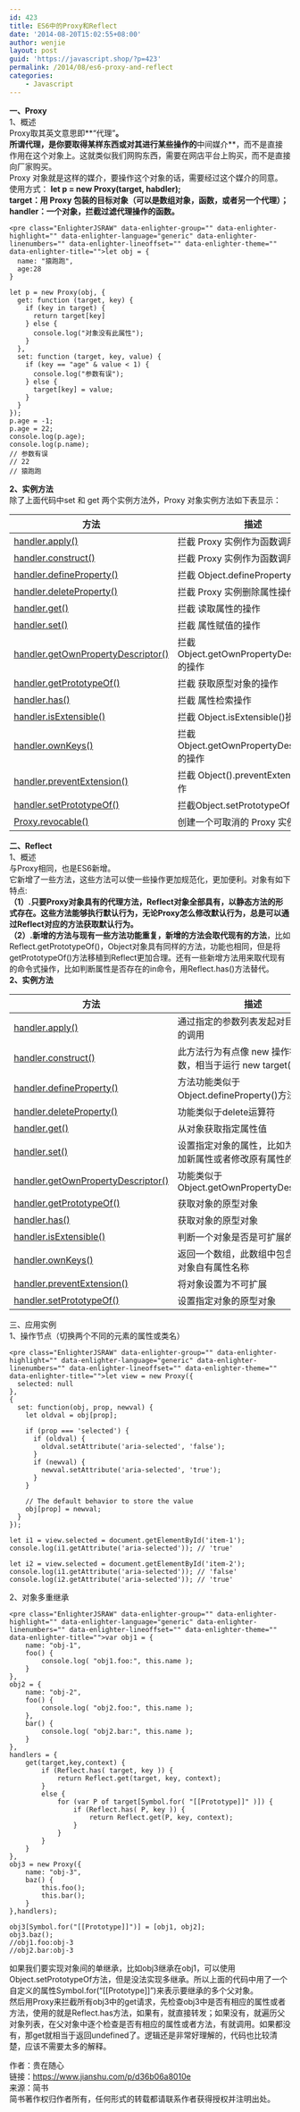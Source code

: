 ```yaml
---
id: 423
title: ES6中的Proxy和Reflect
date: '2014-08-20T15:02:55+08:00'
author: wenjie
layout: post
guid: 'https://javascript.shop/?p=423'
permalink: /2014/08/es6-proxy-and-reflect
categories:
    - Javascript
---
```


**一、Proxy**  
1、概述  
Proxy取其英文意思即**“代理”**。  
所谓代理，是你要取得某样东西或对其进行某些操作的**中间媒介**，而不是直接作用在这个对象上。这就类似我们网购东西，需要在网店平台上购买，而不是直接向厂家购买。  
Proxy 对象就是这样的媒介，要操作这个对象的话，需要经过这个媒介的同意。  
使用方式： **let p = new Proxy(target, habdler);**  
**target：用 Proxy 包装的目标对象（可以是数组对象，函数，或者另一个代理）；**  
**handler：一个对象，拦截过滤代理操作的函数。**

```
<pre class="EnlighterJSRAW" data-enlighter-group="" data-enlighter-highlight="" data-enlighter-language="generic" data-enlighter-linenumbers="" data-enlighter-lineoffset="" data-enlighter-theme="" data-enlighter-title="">let obj = {
  name: "猿跑跑",
  age:28
}
  
let p = new Proxy(obj, {
  get: function (target, key) {
    if (key in target) {
      return target[key]
    } else {
      console.log("对象没有此属性");
    }
  },
  set: function (target, key, value) {
    if (key == "age" & value < 1) {
      console.log("参数有误");
    } else {
      target[key] = value;
    }
  }
});
p.age = -1;
p.age = 22;
console.log(p.age);
console.log(p.name);
// 参数有误
// 22
// 猿跑跑
```

**2、实例方法**  
除了上面代码中set 和 get 两个实例方法外，Proxy 对象实例方法如下表显示：

| 方法 | 描述 |
|---|---|
| [handler.apply()](https://developer.mozilla.org/zh-CN/docs/Web/JavaScript/Reference/Global_Objects/Proxy/handler/apply) | 拦截 Proxy 实例作为函数调用的操作 |
| [handler.construct()](https://developer.mozilla.org/zh-CN/docs/Web/JavaScript/Reference/Global_Objects/Proxy/handler/construct) | 拦截 Proxy 实例作为函数调用的操作 |
| [handler.defineProperty()](https://developer.mozilla.org/zh-CN/docs/Web/JavaScript/Reference/Global_Objects/Proxy/handler/defineProperty) | 拦截 Object.defineProperty() 的操作 |
| [handler.deleteProperty()](https://developer.mozilla.org/zh-CN/docs/Web/JavaScript/Reference/Global_Objects/Proxy/handler/deleteProperty) | 拦截 Proxy 实例删除属性操作 |
| [handler.get()](https://developer.mozilla.org/zh-CN/docs/Web/JavaScript/Reference/Global_Objects/Proxy/handler/get) | 拦截 读取属性的操作 |
| [handler.set()](https://developer.mozilla.org/zh-CN/docs/Web/JavaScript/Reference/Global_Objects/Proxy/handler/set) | 拦截 属性赋值的操作 |
| [handler.getOwnPropertyDescriptor()](https://developer.mozilla.org/zh-CN/docs/Web/JavaScript/Reference/Global_Objects/Proxy/handler/getOwnPropertyDescriptor) | 拦截 Object.getOwnPropertyDescriptor() 的操作 |
| [handler.getPrototypeOf()](https://developer.mozilla.org/zh-CN/docs/Web/JavaScript/Reference/Global_Objects/Proxy/handler/getPrototypeOf) | 拦截 获取原型对象的操作 |
| [handler.has()](https://developer.mozilla.org/zh-CN/docs/Web/JavaScript/Reference/Global_Objects/Proxy/handler/has) | 拦截 属性检索操作 |
| [handler.isExtensible()](https://developer.mozilla.org/zh-CN/docs/Web/JavaScript/Reference/Global_Objects/Proxy/handler/isExtensible) | 拦截 Object.isExtensible()操作 |
| [handler.ownKeys()](https://developer.mozilla.org/zh-CN/docs/Web/JavaScript/Reference/Global_Objects/Proxy/handler/ownKeys) | 拦截 Object.getOwnPropertyDescriptor() 的操作 |
| [handler.preventExtension()](https://developer.mozilla.org/zh-CN/docs/Web/JavaScript/Reference/Global_Objects/Proxy/handler/preventExtensions) | 拦截 Object().preventExtension() 操作 |
| [handler.setPrototypeOf()](https://developer.mozilla.org/zh-CN/docs/Web/JavaScript/Reference/Global_Objects/Proxy/handler/setPrototypeOf) | 拦截Object.setPrototypeOf()操作 |
| [Proxy.revocable()](https://developer.mozilla.org/zh-CN/docs/Web/JavaScript/Reference/Global_Objects/Proxy/revocable) | 创建一个可取消的 Proxy 实例 |

**二、Reflect**  
1、概述  
与Proxy相同，也是ES6新增。  
它新增了一些方法，这些方法可以使一些操作更加规范化，更加便利。对象有如下特点:  
**（1）.只要Proxy对象具有的代理方法，Reflect对象全部具有，以静态方法的形式存在。这些方法能够执行默认行为，无论Proxy怎么修改默认行为，总是可以通过Reflect对应的方法获取默认行为。  
（2）.新增的方法与现有一些方法功能重复，新增的方法会取代现有的方法**，比如Reflect.getPrototypeOf()，Object对象具有同样的方法，功能也相同，但是将getPrototypeOf()方法移植到Reflect更加合理。还有一些新增方法用来取代现有的命令式操作，比如判断属性是否存在的in命令，用Reflect.has()方法替代。  
**2、实例方法**

| 方法 | 描述 |
|---|---|
| [handler.apply()](https://developer.mozilla.org/zh-CN/docs/Web/JavaScript/Reference/Global_Objects/Reflect/apply) | 通过指定的参数列表发起对目标函数的调用 |
| [handler.construct()](https://developer.mozilla.org/zh-CN/docs/Web/JavaScript/Reference/Global_Objects/Reflect/construct) | 此方法行为有点像 new 操作符构造函数，相当于运行 new target(…args) |
| [handler.defineProperty()](https://developer.mozilla.org/zh-CN/docs/Web/JavaScript/Reference/Global_Objects/Reflect/defineProperty) | 方法功能类似于Object.defineProperty()方法 |
| [handler.deleteProperty()](https://developer.mozilla.org/zh-CN/docs/Web/JavaScript/Reference/Global_Objects/Reflect/deleteProperty) | 功能类似于delete运算符 |
| [handler.get()](https://developer.mozilla.org/zh-CN/docs/Web/JavaScript/Reference/Global_Objects/Reflect/get) | 从对象获取指定属性值 |
| [handler.set()](https://developer.mozilla.org/zh-CN/docs/Web/JavaScript/Reference/Global_Objects/Reflect/set) | 设置指定对象的属性，比如为对象添加新属性或者修改原有属性的值 |
| [handler.getOwnPropertyDescriptor()](https://developer.mozilla.org/zh-CN/docs/Web/JavaScript/Reference/Global_Objects/Reflect/getOwnPropertyDescriptor) | 功能类似于Object.getOwnPropertyDescriptor() |
| [handler.getPrototypeOf()](https://developer.mozilla.org/zh-CN/docs/Web/JavaScript/Reference/Global_Objects/Reflect/getPrototypeOf) | 获取对象的原型对象 |
| [handler.has()](https://developer.mozilla.org/zh-CN/docs/Web/JavaScript/Reference/Global_Objects/Reflect/has) | 获取对象的原型对象 |
| [handler.isExtensible()](https://developer.mozilla.org/zh-CN/docs/Web/JavaScript/Reference/Global_Objects/Reflect/isExtensible) | 判断一个对象是否是可扩展的 |
| [handler.ownKeys()](https://developer.mozilla.org/zh-CN/docs/Web/JavaScript/Reference/Global_Objects/Reflect/ownKeys) | 返回一个数组，此数组中包含有参数对象自有属性名称 |
| [handler.preventExtension()](https://developer.mozilla.org/zh-CN/docs/Web/JavaScript/Reference/Global_Objects/Reflect/preventExtensions) | 将对象设置为不可扩展 |
| [handler.setPrototypeOf()](https://developer.mozilla.org/zh-CN/docs/Web/JavaScript/Reference/Global_Objects/Reflect/setPrototypeOf) | 设置指定对象的原型对象 |

三、应用实例  
1、操作节点（切换两个不同的元素的属性或类名）

```
<pre class="EnlighterJSRAW" data-enlighter-group="" data-enlighter-highlight="" data-enlighter-language="generic" data-enlighter-linenumbers="" data-enlighter-lineoffset="" data-enlighter-theme="" data-enlighter-title="">let view = new Proxy({
  selected: null
},
{
  set: function(obj, prop, newval) {
    let oldval = obj[prop];

    if (prop === 'selected') {
      if (oldval) {
        oldval.setAttribute('aria-selected', 'false');
      }
      if (newval) {
        newval.setAttribute('aria-selected', 'true');
      }
    }

    // The default behavior to store the value
    obj[prop] = newval;
  }
});

let i1 = view.selected = document.getElementById('item-1');
console.log(i1.getAttribute('aria-selected')); // 'true'

let i2 = view.selected = document.getElementById('item-2');
console.log(i1.getAttribute('aria-selected')); // 'false'
console.log(i2.getAttribute('aria-selected')); // 'true'
```

2、对象多重继承

```
<pre class="EnlighterJSRAW" data-enlighter-group="" data-enlighter-highlight="" data-enlighter-language="generic" data-enlighter-linenumbers="" data-enlighter-lineoffset="" data-enlighter-theme="" data-enlighter-title="">var obj1 = {
    name: "obj-1",
    foo() {
        console.log( "obj1.foo:", this.name );
    }
},
obj2 = {
    name: "obj-2",
    foo() {
        console.log( "obj2.foo:", this.name );
    },
    bar() {
        console.log( "obj2.bar:", this.name );
    }
},
handlers = {
    get(target,key,context) {
        if (Reflect.has( target, key )) {
            return Reflect.get(target, key, context);
        }
        else {
            for (var P of target[Symbol.for( "[[Prototype]]" )]) {
                if (Reflect.has( P, key )) {
                    return Reflect.get(P, key, context);
                }
            }
        }
    }
},
obj3 = new Proxy({
    name: "obj-3",
    baz() {
        this.foo();
        this.bar();
    }
},handlers);

obj3[Symbol.for("[[Prototype]]")] = [obj1, obj2];
obj3.baz();
//obj1.foo:obj-3
//obj2.bar:obj-3
```

如果我们要实现对象间的单继承，比如obj3继承在obj1，可以使用Object.setPrototypeOf方法，但是没法实现多继承。所以上面的代码中用了一个自定义的属性Symbol.for(“\[\[Prototype\]\]”)来表示要继承的多个父对象。  
然后用Proxy来拦截所有obj3中的get请求，先检查obj3中是否有相应的属性或者方法，使用的就是Reflect.has方法，如果有，就直接转发；如果没有，就遍历父对象列表，在父对象中逐个检查是否有相应的属性或者方法，有就调用。如果都没有，那get就相当于返回undefined了。逻辑还是非常好理解的，代码也比较清楚，应该不需要太多的解释。

作者：贵在随心  
链接：https://www.jianshu.com/p/d36b06a8010e  
来源：简书  
简书著作权归作者所有，任何形式的转载都请联系作者获得授权并注明出处。